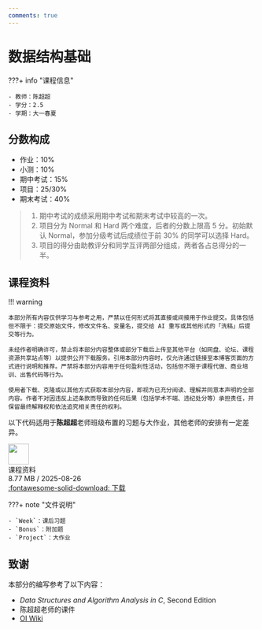 ```yaml
---
comments: true
---
```


# 数据结构基础

???+ info "课程信息"

    - 教师：陈超超
    - 学分：2.5
    - 学期：大一春夏

## 分数构成

- 作业：10%
- 小测：10%
- 期中考试：15%
- 项目：25/30%
- 期末考试：40%

> 1. 期中考试的成绩采用期中考试和期末考试中较高的一次。
> 2. 项目分为 Normal 和 Hard 两个难度，后者的分数上限高 5 分。初始默认 Normal，参加分级考试后成绩位于前 30% 的同学可以选择 Hard。
> 3. 项目的得分由助教评分和同学互评两部分组成，两者各占总得分的一半。

## 课程资料

!!! warning

    本部分所有内容仅供学习与参考之用，严禁以任何形式将其直接或间接用于作业提交。具体包括但不限于：提交原始文件，修改文件名、变量名，提交给 AI 重写或其他形式的「洗稿」后提交等行为。
    
    未经作者明确许可，禁止将本部分内容整体或部分下载后上传至其他平台（如网盘、论坛、课程资源共享站点等）以提供公开下载服务。引用本部分内容时，仅允许通过链接至本博客页面的方式进行说明和推荐。严禁将本部分内容用于任何盈利性活动，包括但不限于课程代做、商业培训、出售代码等行为。
    
    使用者下载、克隆或以其他方式获取本部分内容，即视为已充分阅读、理解并同意本声明的全部内容。作者不对因违反上述条款而导致的任何后果（包括学术不端、违纪处分等）承担责任，并保留最终解释权和依法追究相关责任的权利。

以下代码适用于**陈超超**老师班级布置的习题与大作业，其他老师的安排有一定差异。

<div class="card file-block" markdown="1">
<div class="file-icon"><img src="/Note/assets/images/icons/zip.svg" style="height: 3em;"></div>
<div class="file-body">
<div class="file-title">课程资料</div>
<div class="file-meta">8.77 MB / 2025-08-26</div>
</div>
<a class="down-button" target="_blank" href="/Note/assets/files/computer_science/data_structure_basics_code.zip" markdown="1">:fontawesome-solid-download: 下载</a>
</div>

???+ note "文件说明"

    - `Week`：课后习题
    - `Bonus`：附加题
    - `Project`：大作业

## 致谢

本部分的编写参考了以下内容：

- *Data Structures and Algorithm Analysis in C*, Second Edition
- 陈超超老师的课件
- [OI Wiki](https://oi-wiki.org/)
